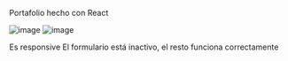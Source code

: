 Portafolio hecho con React

![image](https://github.com/juansantafe7/PortafolioReact/assets/92988456/271a863b-bd41-465c-9fa9-1e96f2785895)
![image](https://github.com/juansantafe7/PortafolioReact/assets/92988456/82873832-31d8-48fc-b8c3-1eec97930ce8)

Es responsive
El formulario está inactivo, el resto funciona correctamente
